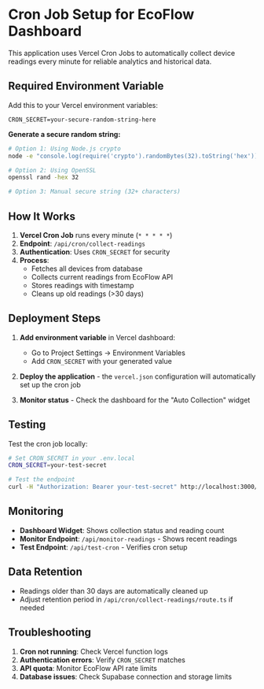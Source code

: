 # Cron Job Setup for EcoFlow Dashboard

This application uses Vercel Cron Jobs to automatically collect device readings every minute for reliable analytics and historical data.

## Required Environment Variable

Add this to your Vercel environment variables:

```
CRON_SECRET=your-secure-random-string-here
```

**Generate a secure random string:**
```bash
# Option 1: Using Node.js crypto
node -e "console.log(require('crypto').randomBytes(32).toString('hex'))"

# Option 2: Using OpenSSL
openssl rand -hex 32

# Option 3: Manual secure string (32+ characters)
```

## How It Works

1. **Vercel Cron Job** runs every minute (`* * * * *`)
2. **Endpoint**: `/api/cron/collect-readings`
3. **Authentication**: Uses `CRON_SECRET` for security
4. **Process**: 
   - Fetches all devices from database
   - Collects current readings from EcoFlow API
   - Stores readings with timestamp
   - Cleans up old readings (>30 days)

## Deployment Steps

1. **Add environment variable** in Vercel dashboard:
   - Go to Project Settings → Environment Variables
   - Add `CRON_SECRET` with your generated value

2. **Deploy the application** - the `vercel.json` configuration will automatically set up the cron job

3. **Monitor status** - Check the dashboard for the "Auto Collection" widget

## Testing

Test the cron job locally:
```bash
# Set CRON_SECRET in your .env.local
CRON_SECRET=your-test-secret

# Test the endpoint
curl -H "Authorization: Bearer your-test-secret" http://localhost:3000/api/cron/collect-readings
```

## Monitoring

- **Dashboard Widget**: Shows collection status and reading count
- **Monitor Endpoint**: `/api/monitor-readings` - Shows recent readings
- **Test Endpoint**: `/api/test-cron` - Verifies cron setup

## Data Retention

- Readings older than 30 days are automatically cleaned up
- Adjust retention period in `/api/cron/collect-readings/route.ts` if needed

## Troubleshooting

1. **Cron not running**: Check Vercel function logs
2. **Authentication errors**: Verify `CRON_SECRET` matches
3. **API quota**: Monitor EcoFlow API rate limits
4. **Database issues**: Check Supabase connection and storage limits